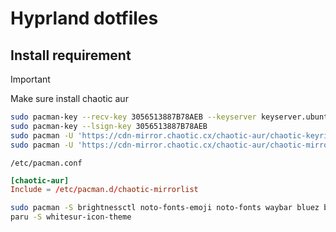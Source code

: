 # Hyprland dotfiles

## Install requirement

> [!IMPORTANT]
> Make sure install chaotic aur

```bash
sudo pacman-key --recv-key 3056513887B78AEB --keyserver keyserver.ubuntu.com
sudo pacman-key --lsign-key 3056513887B78AEB
sudo pacman -U 'https://cdn-mirror.chaotic.cx/chaotic-aur/chaotic-keyring.pkg.tar.zst'
sudo pacman -U 'https://cdn-mirror.chaotic.cx/chaotic-aur/chaotic-mirrorlist.pkg.tar.zst'
```

`/etc/pacman.conf`

```conf
[chaotic-aur]
Include = /etc/pacman.d/chaotic-mirrorlist
```

```bash
sudo pacman -S brightnessctl noto-fonts-emoji noto-fonts waybar bluez blueman xdg-desktop-portal-hyprland swww ttf-jetbrains-mono-nerd nautilus bibata-cursor-theme ttf-delugia-code zen-browser-bin swaync catppuccin-gtk-theme-mocha nwg-look
paru -S whitesur-icon-theme
```
